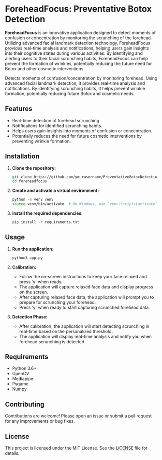 # ForeheadFocus: Preventative Botox Detection

**ForeheadFocus** is an innovative application designed to detect moments of confusion or concentration by monitoring the scrunching of the forehead. Utilizing advanced facial landmark detection technology, ForeheadFocus provides real-time analysis and notifications, helping users gain insights into their cognitive states during various activities. By identifying and alerting users to their facial scrunching habits, ForeheadFocus can help prevent the formation of wrinkles, potentially reducing the future need for Botox and other cosmetic interventions.

Detects moments of confusion/concentration by monitoring forehead. Using advanced facial landmark detection, it provides real-time analysis and notifications. By identifying scrunching habits, it helps prevent wrinkle formation, potentially reducing future Botox and cosmetic needs.

## Features
- Real-time detection of forehead scrunching.
- Notifications for identified scrunching habits.
- Helps users gain insights into moments of confusion or concentration.
- Potentially reduces the need for future cosmetic interventions by preventing wrinkle formation.

## Installation

1. **Clone the repository:**
    ```bash
    git clone https://github.com/yourusername/PreventativeBotoxDetection.git
    cd foreheadfocus
    ```

2. **Create and activate a virtual environment:**
    ```bash
    python -m venv venv
    source venv/bin/activate  # On Windows, use `venv\Scripts\activate`
    ```

3. **Install the required dependencies:**
    ```bash
    pip install -r requirements.txt
    ```

## Usage

1. **Run the application:**
    ```bash
    python3 app.py
    ```

2. **Calibration:**
   - Follow the on-screen instructions to keep your face relaxed and press 'y' when ready.
   - The application will capture relaxed face data and display progress on the screen.
   - After capturing relaxed face data, the application will prompt you to prepare for scrunching your forehead.
   - Press 'y' when ready to start capturing scrunched forehead data.

3. **Detection Phase:**
   - After calibration, the application will start detecting scrunching in real-time based on the personalized threshold.
   - The application will display real-time analysis and notify you when forehead scrunching is detected.

## Requirements

- Python 3.6+
- OpenCV
- Mediapipe
- Pygame
- Numpy

## Contributing

Contributions are welcome! Please open an issue or submit a pull request for any improvements or bug fixes.

## License

This project is licensed under the MIT License. See the [LICENSE](LICENSE) file for details.

